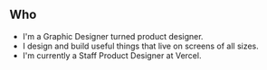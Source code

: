 ## Who

- I'm a Graphic Designer turned product designer.
- I design and build useful things that live on screens of all sizes.
- I'm currently a Staff Product Designer at Vercel.
